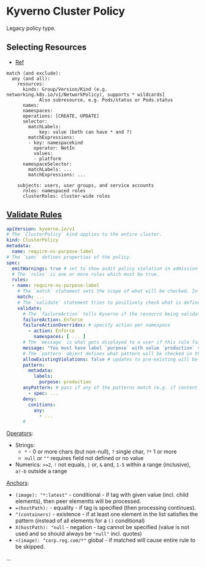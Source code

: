 # Kyverno Cluster Policy

Legacy policy type.

## Selecting Resources

* [Ref](https://kyverno.io/docs/policy-types/cluster-policy/match-exclude/)

```
match (and exclude):
  any (and all):
    resources:
      kinds: Group/Version/Kind (e.g. networking.k8s.io/v1/NetworkPolicy), supports * wildcards]
            Also subresource, e.g. Pods/status or Pods.status
      names:
      namespaces:
      operations: [CREATE, UPDATE]
      selector:
        matchLabels:
            key: value (both can have * and ?)
        matchExpressions:
        - key: namespacekind
          operator: NotIn
          values:
          - platform
      namespaceSelector:
        matchLabels: ...
        matchExpressions: ...
        
    subjects: users, user groups, and service accounts
      roles: namespaced roles
      clusterRoles: cluster-wide roles
```

## [Validate Rules](https://kyverno.io/docs/policy-types/cluster-policy/validate/)

```yaml
apiVersion: kyverno.io/v1
# The `ClusterPolicy` kind applies to the entire cluster.
kind: ClusterPolicy
metadata:
  name: require-ns-purpose-label
# The `spec` defines properties of the policy.
spec:
  emitWarnings: true # set to show audit policy violation in admission response warnings
  # The `rules` is one or more rules which must be true.
  rules:
  - name: require-ns-purpose-label
    # The `match` statement sets the scope of what will be checked. In this case, it is any `Namespace` resource.
    match: ...
    # The `validate` statement tries to positively check what is defined. If the statement, when compared with the requested resource, is true, it is allowed. If false, it is blocked.
    validate:
      # The `failureAction` tells Kyverno if the resource being validated should be allowed but reported (`Audit`) or blocked (`Enforce`).
      failureAction: Enforce
      failureActionOverrides: # specify action per namespace
        - action: Enforce
          namespaces: [ ... ]
      # The `message` is what gets displayed to a user if this rule fails validation.
      message: "You must have label `purpose` with value `production` set on all new namespaces."
      # The `pattern` object defines what pattern will be checked in the resource. In this case, it is looking for `metadata.labels` with `purpose=production`.
      allowExistingViolations: false # updates to pre-existing will be blocked if Enforce
      pattern:
        metadata:
          labels:
            purpose: production
      anyPattern: # pass if any of the patterns match (e.g. if content at different levels)
        - spec: ...
      deny:
        conitions:
          any:
            - ...
      # 
```

[Operators](https://kyverno.io/docs/policy-types/cluster-policy/validate/#operators):

* Strings:
  * `*` - 0 or more chars (but non-null), `?` single char, `?*` 1 or more
  * `null` or `""` requires field not defined or no value
* Numerics: `>=2`, `!` not equals, `|` or, `&` and, `1-5` within a range  (inclusive), `a!-b` outside a range

[Anchors](https://kyverno.io/docs/policy-types/cluster-policy/validate/#operators):

* `(image): "*:latest"` - conditional - if tag with given value (incl. child elements), then peer elementts will be processed.
* `=(hostPath):` - equality - if tag is specified (then processing continues).
* `^(containers)` - existence - if at least one element in the list satisfies the pattern (instead of all elements for a `()` conditional)
* `X(hostPath): "null` - negation - tag cannot be specified (value is not used and so should always be `"null"` incl. quotes)
* `<(image): "corp.reg.com/*"` global - if matched will cause entire rule to be skipped.

...